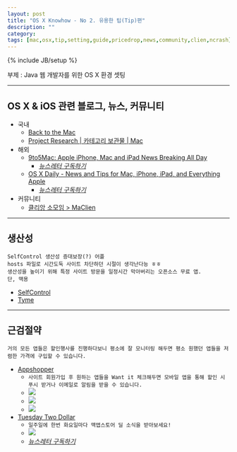 ```yaml
---
layout: post
title: "OS X Knowhow - No 2. 유용한 팁(Tip)편"
description: ""
category: 
tags: [mac,osx,tip,setting,guide,pricedrop,news,community,clien,ncrash]
---
```

{% include JB/setup %}

부제 : Java 웹 개발자를 위한 OS X 환경 셋팅

---

## OS X & iOS 관련 블로그, 뉴스, 커뮤니티

* 국내
  * [Back to the Mac](http://macnews.tistory.com)
  * [Project Research | 카테고리 보관물 | Mac](http://projectresearch.co.kr/category/mac/)
* 해외
  * [9to5Mac: Apple iPhone, Mac and iPad News Breaking All Day](http://9to5mac.com/)
    * *[뉴스레터 구독하기](http://feedburner.google.com/fb/a/mailverify?uri=9To5Mac-MacAllDay)*
  * [OS X Daily - News and Tips for Mac, iPhone, iPad, and Everything Apple](http://osxdaily.com)
    * *[뉴스레터 구독하기](http://feedburner.google.com/fb/a/mailverify?uri=osxdaily&loc=en_US)*
* 커뮤니티
  * [클리앙 소모임 > MaClien](http://www.clien.net/cs2/bbs/board.php?bo_table=cm_mac)

---

## 생산성

    SelfControl 생산성 증대보장(?) 어플
    hosts 파일로 시간도둑 사이트 차단하던 시절이 생각난다능 ㅎㅎ
    생산성을 높이기 위해 특정 사이트 방문을 일정시간 막아버리는 오픈소스 무료 앱.
    단, 맥용
* [SelfControl](http://selfcontrolapp.com)
* [Tyme](https://macappsto.re/kr/e3g-N.m)

---

## 근검절약

`거의 모든 앱들은 할인행사를 진행하다보니 평소에 잘 모니터링 해두면 평소 원했던 앱들을 저렴한 가격에 구입할 수 있습니다.`

* [Appshopper](http://appshopper.com)
  * `사이트 회원가입 후 원하는 앱들을 Want it 체크해두면 모바일 앱을 통해 할인 시 푸시 받거나 이메일로 알림을 받을 수 있습니다.`
  * [![](https://farm8.staticflickr.com/7442/13094786164_c9a1c35e87_z.jpg)](https://www.flickr.com/photos/dkkang1018/13094786164/)
  * [![](http://farm4.staticflickr.com/3789/13094559955_55da47f7db.jpg)](http://www.flickr.com/photos/dkkang1018/13094559955/)
  * [![](http://farm8.staticflickr.com/7413/13094598805_081f7c8d3b_z.jpg)](http://www.flickr.com/photos/dkkang1018/13094598805/)
* [Tuesday Two Dollar](http://twodollartues.com)
  * `일주일에 한번 화요일마다 맥앱스토어 딜 소식을 받아보세요!`
  * [![](https://farm8.staticflickr.com/7318/13094333215_7c61cc2460_z.jpg)](https://www.flickr.com/photos/dkkang1018/13094333215/)
  * *[뉴스레터 구독하기](http://eepurl.com/l41G1)*

